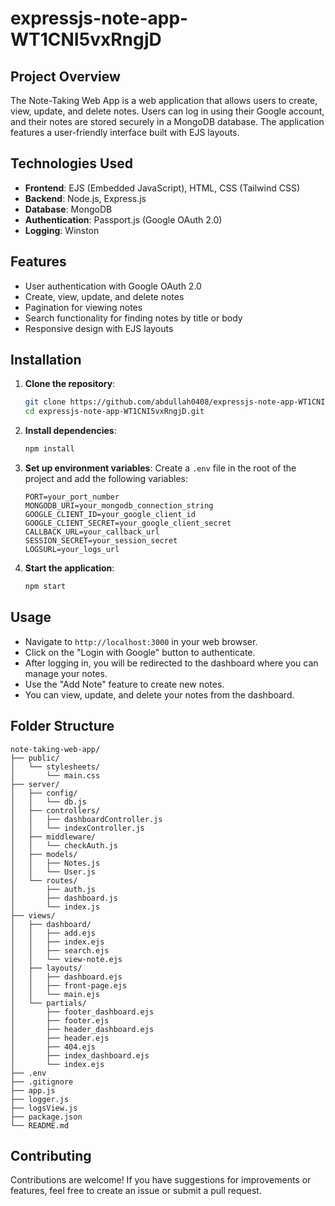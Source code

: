 # expressjs-note-app-WT1CNI5vxRngjD

## Project Overview
The Note-Taking Web App is a web application that allows users to create, view, update, and delete notes. Users can log in using their Google account, and their notes are stored securely in a MongoDB database. The application features a user-friendly interface built with EJS layouts.

## Technologies Used
- **Frontend**: EJS (Embedded JavaScript), HTML, CSS (Tailwind CSS)
- **Backend**: Node.js, Express.js
- **Database**: MongoDB
- **Authentication**: Passport.js (Google OAuth 2.0)
- **Logging**: Winston

## Features
- User authentication with Google OAuth 2.0
- Create, view, update, and delete notes
- Pagination for viewing notes
- Search functionality for finding notes by title or body
- Responsive design with EJS layouts

## Installation
1. **Clone the repository**:
   ```bash
   git clone https://github.com/abdullah0408/expressjs-note-app-WT1CNI5vxRngjD.git
   cd expressjs-note-app-WT1CNI5vxRngjD.git
   ```

2. **Install dependencies**:
   ```bash
   npm install
   ```

3. **Set up environment variables**:
   Create a `.env` file in the root of the project and add the following variables:
   ```
   PORT=your_port_number
   MONGODB_URI=your_mongodb_connection_string
   GOOGLE_CLIENT_ID=your_google_client_id
   GOOGLE_CLIENT_SECRET=your_google_client_secret
   CALLBACK_URL=your_callback_url
   SESSION_SECRET=your_session_secret
   LOGSURL=your_logs_url
   ```

4. **Start the application**:
   ```bash
   npm start
   ```

## Usage
- Navigate to `http://localhost:3000` in your web browser.
- Click on the "Login with Google" button to authenticate.
- After logging in, you will be redirected to the dashboard where you can manage your notes.
- Use the "Add Note" feature to create new notes.
- You can view, update, and delete your notes from the dashboard.

## Folder Structure
```plaintext
note-taking-web-app/
├── public/
│   └── stylesheets/
│       └── main.css
├── server/
│   ├── config/
│   │   └── db.js
│   ├── controllers/
│   │   ├── dashboardController.js
│   │   └── indexController.js
│   ├── middleware/
│   │   └── checkAuth.js
│   ├── models/
│   │   ├── Notes.js
│   │   └── User.js
│   └── routes/
│       ├── auth.js
│       ├── dashboard.js
│       └── index.js
├── views/
│   ├── dashboard/
│   │   ├── add.ejs
│   │   ├── index.ejs
│   │   ├── search.ejs
│   │   └── view-note.ejs
│   ├── layouts/
│   │   ├── dashboard.ejs
│   │   ├── front-page.ejs
│   │   └── main.ejs
│   └── partials/
│       ├── footer_dashboard.ejs
│       ├── footer.ejs
│       ├── header_dashboard.ejs
│       ├── header.ejs
│       ├── 404.ejs
│       ├── index_dashboard.ejs
│       └── index.ejs
├── .env
├── .gitignore
├── app.js
├── logger.js
├── logsView.js
├── package.json
└── README.md
```

## Contributing
Contributions are welcome! If you have suggestions for improvements or features, feel free to create an issue or submit a pull request.
